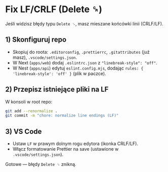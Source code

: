 # Fix LF/CRLF (Delete ␍)

Jeśli widzisz błędy typu `Delete ␍`, masz mieszane końcówki linii (CRLF/LF).

## 1) Skonfiguruj repo
- Skopiuj do roota: `.editorconfig`, `.prettierrc`, `.gitattributes` (już masz), `.vscode/settings.json`.
- W Next (`apps/web`) dodaj `.eslintrc.json` z `"linebreak-style": "off"`.
- W Nest (`apps/api`) edytuj `eslint.config.mjs`, dodając `rules: { 'linebreak-style': 'off' }` (plik w paczce).

## 2) Przepisz istniejące pliki na LF
W konsoli w root repo:
```bash
git add --renormalize .
git commit -m "chore: normalize line endings (LF)"
```

## 3) VS Code
- Ustaw `LF` w prawym dolnym rogu edytora (ikonka CRLF/LF).
- Włącz formatowanie Prettier na save (ustawione w `.vscode/settings.json`).

Gotowe — błędy `Delete ␍` znikną.

